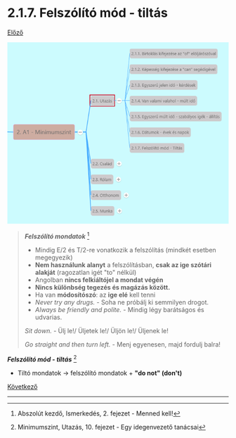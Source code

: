 # 2.1.7. Felszólító mód - tiltás

[Előző](6.md)

![2.1](images/2.1.png)

>***Felszólító mondatok*** [^1]
>
>* Mindig E/2 és T/2-re vonatkozik a felszólítás (mindkét esetben megegyezik)
>* **Nem használunk alanyt** a felszólításban, **csak az ige szótári alakját** (ragozatlan igét "to" nélkül)
>* Angolban **nincs felkiáltójel a mondat végén**
>* **Nincs különbség tegezés és magázás között.**
>* Ha van **módosítószó**: az **ige elé** kell tenni
>  * *Never try any drugs.* - Soha ne próbálj ki semmilyen drogot.
>  * *Always be friendly and polite.* - Mindig légy barátságos és udvarias.
>
>*Sit down.* - Ülj le!/ Üljetek le!/ Üljön le!/ Üljenek le!
>
>*Go straight and then turn left.* - Menj egyenesen, majd fordulj balra!

***Felszólító mód - tiltás*** [^2]

* Tiltó mondatok -> felszólító mondatok + **"do not" (don't)**

[Következő](../2.2-Csalad/1.md)

---
[^1]: Abszolút kezdő, Ismerkedés, 2. fejezet - Menned kell!
[^2]: Minimumszint, Utazás, 10. fejezet - Egy idegenvezető tanácsai